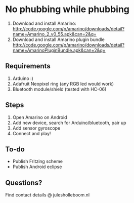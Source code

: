 No phubbing while phubbing
===========

1. Download and install Amarino: http://code.google.com/p/amarino/downloads/detail?name=Amarino_2_v0_55.apk&can=2&q=
2. Download and install Amarino plugin bundle http://code.google.com/p/amarino/downloads/detail?name=AmarinoPluginBundle.apk&can=2&q=


## Requirements

1. Arduino :)
2. Adafruit Neopixel ring (any RGB led would work)
3. Bluetooth module/shield (tested with HC-06)

## Steps

1. Open Amarino on Android
2. Add new device, search for Arduino/bluetooth, pair up
3. Add sensor gyroscope
4. Connect and play!


## To-do
- Publish Fritzing scheme
- Publish Android eclipse

## Questions?

Find contact details @ julesholleboom.nl
